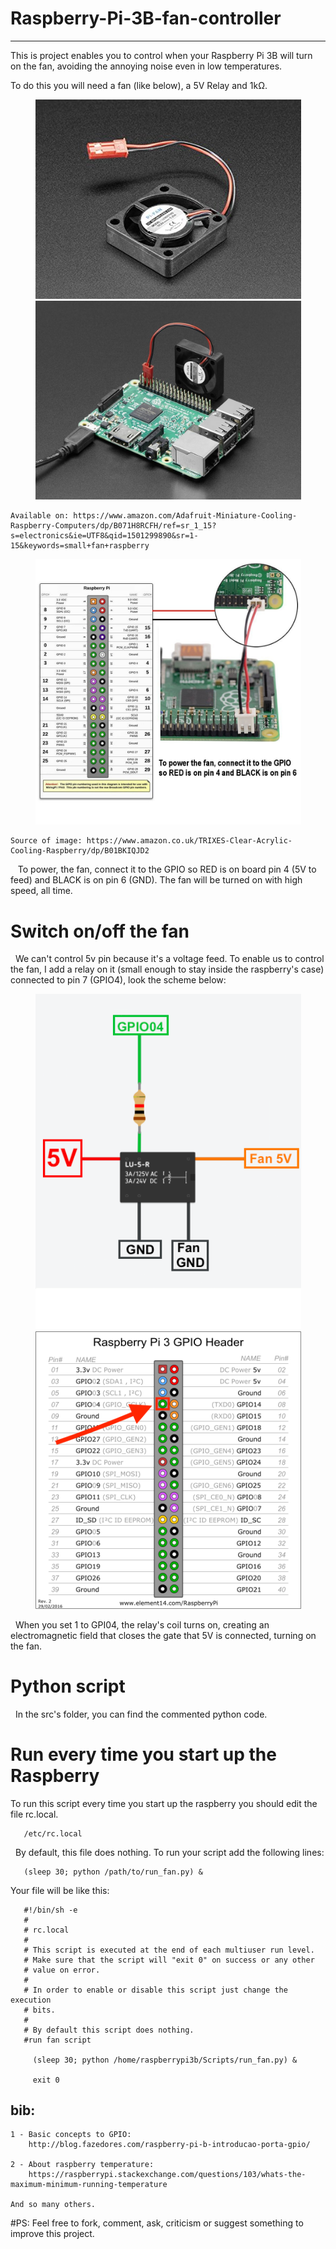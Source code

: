 # Raspberry-Pi-3B-fan-controller
---------------------------------

   This is project enables you to control when your Raspberry Pi 3B will turn on the fan, avoiding the annoying noise even in low temperatures.

To do this you will need a fan (like below), a 5V Relay and 1kΩ.

<p align="center">
  <img src="Figures/fan.png" width="425"/> <img src="Figures/fan-and-raspberry.png" width="425"/> 
</p>

    Available on: https://www.amazon.com/Adafruit-Miniature-Cooling-Raspberry-Computers/dp/B071H8RCFH/ref=sr_1_15?s=electronics&ie=UTF8&qid=1501299890&sr=1-15&keywords=small+fan+raspberry

<p align="center">
  <img src="Figures/how-to-connect.png" width="425"/>
</p>

    Source of image: https://www.amazon.co.uk/TRIXES-Clear-Acrylic-Cooling-Raspberry/dp/B01BKIQJD2

    To power, the fan, connect it to the GPIO so RED is on board pin 4 (5V to feed) and BLACK is on pin 6 (GND). The fan will be turned on with high speed, all time. 
    
 
 # Switch on/off the fan 
    We can't control 5v pin because it's a voltage feed. To enable us to control the fan, I add a relay on it (small enough to stay inside the raspberry's case) connected to pin 7 (GPIO4), look the scheme below: 
 
<p align="center">
  <img src="Figures/relay.png" width="425"/><img src="Figures/pi3_gpio.png" width="425"/>
</p>

   When you set 1 to GPI04, the relay's coil turns on, creating an electromagnetic field that closes the gate that 5V is connected, turning on the fan.
   

# Python script

   In the src's folder, you can find the commented python code.

# Run every time you start up the Raspberry

   To run this script every time you start up the raspberry you should edit the file rc.local.
        
       /etc/rc.local
       
   By default, this file does nothing. To run your script add the following lines:
   
       (sleep 30; python /path/to/run_fan.py) &
   
   Your file will be like this:
   
       #!/bin/sh -e
       #
       # rc.local
       #
       # This script is executed at the end of each multiuser run level.
       # Make sure that the script will "exit 0" on success or any other
       # value on error.
       #
       # In order to enable or disable this script just change the execution
       # bits.
       #
       # By default this script does nothing.
       #run fan script
       
         (sleep 30; python /home/raspberrypi3b/Scripts/run_fan.py) &

         exit 0
   
   bib:
   ----
    1 - Basic concepts to GPIO:
        http://blog.fazedores.com/raspberry-pi-b-introducao-porta-gpio/
    
    2 - About raspberry temperature:
        https://raspberrypi.stackexchange.com/questions/103/whats-the-maximum-minimum-running-temperature
        
    And so many others.

   
#PS: Feel free to fork, comment, ask, criticism or suggest something to improve this project.
